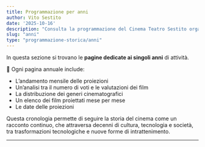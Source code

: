 ```yaml
---
title: Programmazione per anni
author: Vito Sestito
date: '2025-10-16'
description: "Consulta la programmazione del Cinema Teatro Sestito organizzata per anno, dal 1948 al 2004."
slug: "anni"
type: "programmazione-storica/anni"
---
```

In questa sezione si trovano le **pagine dedicate ai singoli anni** di attività.

📆 Ogni pagina annuale include:

- L’andamento mensile delle proiezioni
- Un’analisi tra il numero di voti e le valutazioni dei film
- La distribuzione dei generi cinematografici
- Un elenco dei film proiettati mese per mese  
- Le date delle proiezioni  

Questa cronologia permette di seguire la storia del cinema come un racconto continuo, che attraversa decenni di cultura, tecnologia e società, tra trasformazioni tecnologiche e nuove forme di intrattenimento.

---